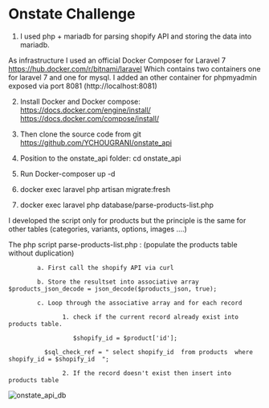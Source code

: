 # Onstate Challenge

1. I used php + mariadb for parsing shopify API and storing the data into mariadb.

As infrastructure I used an official Docker Composer for Laravel 7  https://hub.docker.com/r/bitnami/laravel
Which contains two containers one for laravel 7 and one for mysql. I added an other container for phpmyadmin exposed via port 8081 (http://localhost:8081)

2.	Install Docker and Docker compose:
      https://docs.docker.com/engine/install/
      https://docs.docker.com/compose/install/
   
3.	Then clone the source code from git https://github.com/YCHOUGRANI/onstate_api 
4.	Position to the onstate_api folder:    cd onstate_api

5.	Run Docker-composer up -d

6.	docker exec laravel php artisan migrate:fresh

8.  docker exec laravel php database/parse-products-list.php

I developed the script only for products but the principle is the same for other tables (categories, variants, options, images ....)

The php script parse-products-list.php : (populate the products table without duplication)

            a. First call the shopify API via curl
	    
            b. Store the resultset into associative array $products_json_decode = json_decode($products_json, true);
	    
            c. Loop through the associative array and for each record
	    
                   1. check if the current record already exist into products table. 
                   
                      $shopify_id = $product['id'];
		      
		      $sql_check_ref = " select shopify_id  from products  where shopify_id = $shopify_id  ";
		      
                   2. If the record doesn't exist then insert into products table


![onstate_api_db](https://user-images.githubusercontent.com/61298854/113988669-9bdd3e80-9847-11eb-8752-d498f5af6318.PNG)

                   




